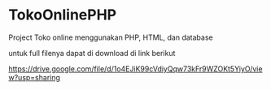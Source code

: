 # TokoOnlinePHP
Project Toko online menggunakan PHP, HTML, dan database

untuk full filenya dapat di download di link berikut

https://drive.google.com/file/d/1o4EJiK99cVdiyQqw73kFr9WZOKt5YiyO/view?usp=sharing
